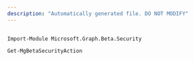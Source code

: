 ```yaml
---
description: "Automatically generated file. DO NOT MODIFY"
---
```


```powershellv2

Import-Module Microsoft.Graph.Beta.Security

Get-MgBetaSecurityAction

```